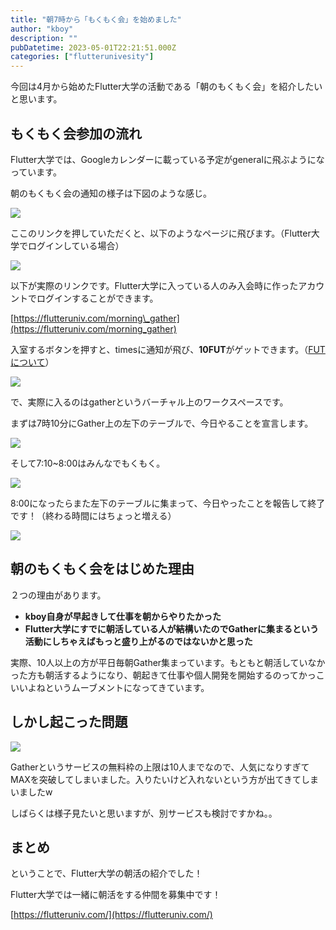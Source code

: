 ```yaml
---
title: "朝7時から「もくもく会」を始めました"
author: "kboy"
description: ""
pubDatetime: 2023-05-01T22:21:51.000Z
categories: ["flutterunivesity"]
---
```


今回は4月から始めたFlutter大学の活動である「朝のもくもく会」を紹介したいと思います。

## もくもく会参加の流れ

Flutter大学では、Googleカレンダーに載っている予定がgeneralに飛ぶようになっています。

朝のもくもく会の通知の様子は下図のような感じ。

![](https://blog.flutteruniv.com/wp-content/uploads/2023/05/CleanShot-2023-05-01-at-09.43.20@2x-1024x640.png)

ここのリンクを押していただくと、以下のようなページに飛びます。（Flutter大学でログインしている場合）

![](https://blog.flutteruniv.com/wp-content/uploads/2023/05/CleanShot-2023-05-01-at-09.46.17@2x-1024x553.png)

以下が実際のリンクです。Flutter大学に入っている人のみ入会時に作ったアカウントでログインすることができます。

[https://flutteruniv.com/morning\_gather](https://flutteruniv.com/morning_gather)

入室するボタンを押すと、timesに通知が飛び、**10FUT**がゲットできます。（[FUTについて](https://github.com/flutteruniv/docs/tree/master/fut)）

![](https://blog.flutteruniv.com/wp-content/uploads/2023/05/CleanShot-2023-05-01-at-09.48.19@2x-1024x422.png)

で、実際に入るのはgatherというバーチャル上のワークスペースです。

まずは7時10分にGather上の左下のテーブルで、今日やることを宣言します。

![](https://blog.flutteruniv.com/wp-content/uploads/2023/05/CleanShot-2023-05-02-at-07.11.24@2x-1024x642.png)

そして7:10~8:00はみんなでもくもく。

![](https://blog.flutteruniv.com/wp-content/uploads/2023/05/スクリーンショット-2023-04-03-7.21.29-1024x640.png)

8:00になったらまた左下のテーブルに集まって、今日やったことを報告して終了です！（終わる時間にはちょっと増える）

![](https://blog.flutteruniv.com/wp-content/uploads/2023/05/CleanShot-2023-05-02-at-08.01.07@2x-1024x570.png)

## 朝のもくもく会をはじめた理由

２つの理由があります。

*   **kboy自身が早起きして仕事を朝からやりたかった**
*   **Flutter大学にすでに朝活している人が結構いたのでGatherに集まるという活動にしちゃえばもっと盛り上がるのではないかと思った**

実際、10人以上の方が平日毎朝Gather集まっています。もともと朝活していなかった方も朝活するようになり、朝起きて仕事や個人開発を開始するのってかっこいいよねというムーブメントになってきています。

## しかし起こった問題

![](https://blog.flutteruniv.com/wp-content/uploads/2023/05/スクリーンショット-2023-05-01-7.47.42-1024x702.png)

Gatherというサービスの無料枠の上限は10人までなので、人気になりすぎてMAXを突破してしまいました。入りたいけど入れないという方が出てきてしまいましたw

しばらくは様子見たいと思いますが、別サービスも検討ですかね。。

## まとめ

ということで、Flutter大学の朝活の紹介でした！

Flutter大学では一緒に朝活をする仲間を募集中です！

[https://flutteruniv.com/](https://flutteruniv.com/)